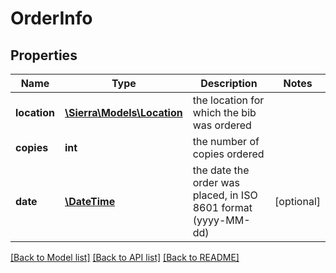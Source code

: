 # OrderInfo

## Properties
Name | Type | Description | Notes
------------ | ------------- | ------------- | -------------
**location** | [**\Sierra\Models\Location**](Location.md) | the location for which the bib was ordered | 
**copies** | **int** | the number of copies ordered | 
**date** | [**\DateTime**](\DateTime.md) | the date the order was placed, in ISO 8601 format (yyyy-MM-dd) | [optional] 

[[Back to Model list]](../README.md#documentation-for-models) [[Back to API list]](../README.md#documentation-for-api-endpoints) [[Back to README]](../README.md)


